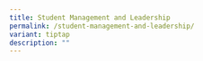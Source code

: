 ```yaml
---
title: Student Management and Leadership
permalink: /student-management-and-leadership/
variant: tiptap
description: ""
---
```

